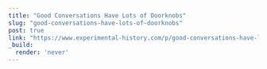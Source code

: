 ```yaml
---
title: "Good Conversations Have Lots of Doorknobs"
slug: "good-conversations-have-lots-of-doorknobs"
post: true
link: "https://www.experimental-history.com/p/good-conversations-have-lots-of-doorknobs"
_build:
  render: 'never'
---
```


